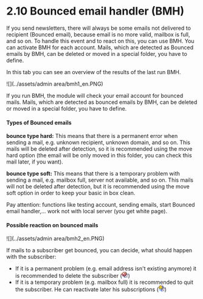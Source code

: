 # 2.10 Bounced email handler (BMH)
If you send newsletters, there will always be some emails not delivered to recipient (Bounced email), because email is no more valid, mailbox is full, and so on.
To handle this event and to react on this, you can use BMH.
You can activate BMH for each account.
Mails, which are detected as Bounced emails by BMH, can be deleted or moved in a special folder, you have to define.

In this tab you can see an overview of the results of the last run BMH.

![](../assets/admin area/bmh1_en.PNG)

If you run BMH, the module will check your email account for bounced mails.
Mails, which are detected as bounced emails by BMH, can be deleted or moved in a special folder, you have to define.

#### Types of Bounced emails
**bounce type hard:** This means that there is a permanent error when sending a mail, e.g. unknown recipient, unknown domain, and so on.
This mails will be deleted after detection, so it is recommended using the move hard option (the email will be only moved in this folder, you can check this mail later, if you want).

**bounce type soft:**
This means that there is a temporary problem with sending a mail, e.g. mailbox full, server not available, and so on.
This mails will not be deleted after detection, but it is recommended using the move soft option in order to keep your basic in box clean.

Pay attention: functions like testing account, sending emails, start Bounced email handler,... work not with local server (you get white page).

#### Possible reaction on bounced mails
![](../assets/admin area/bmh2_en.PNG)

If mails to a subscriber get bounced, you can decide, what should happen with the subscriber:
* If it is a permanent problem (e.g. email address isn't existing anymore) it is recommended to delete the subscriber (![](../assets/xn_icons/xn_quit.png))
* If it is a temporary problem (e.g. mailbox full) it is recommended to quit the subscriber. He can reactivate later his subscriptions (![](../assets/xn_icons/xn_catsubscr_temp.png))